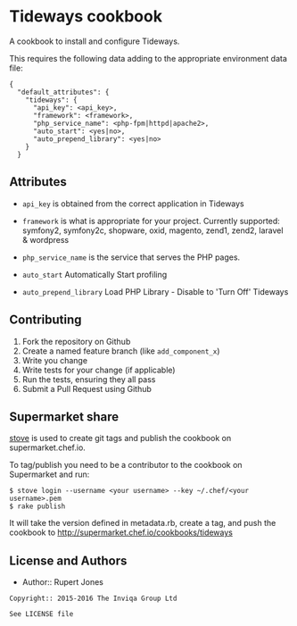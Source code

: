 Tideways cookbook
=================

A cookbook to install and configure Tideways.

This requires the following data adding to the appropriate environment data file:

```
{
  "default_attributes": {
    "tideways": {
      "api_key": <api_key>,
      "framework": <framework>,
      "php_service_name": <php-fpm|httpd|apache2>,
      "auto_start": <yes|no>,
      "auto_prepend_library": <yes|no>
    }
  }
```

## Attributes

* `api_key` is obtained from the correct application in Tideways

* `framework` is what is appropriate for your project. Currently supported: symfony2, symfony2c, shopware, oxid, magento, zend1, zend2, laravel & wordpress

* `php_service_name` is the service that serves the PHP pages.

* `auto_start` Automatically Start profiling

* `auto_prepend_library` Load PHP Library - Disable to 'Turn Off' Tideways

Contributing
------------

1. Fork the repository on Github
2. Create a named feature branch (like `add_component_x`)
3. Write you change
4. Write tests for your change (if applicable)
5. Run the tests, ensuring they all pass
6. Submit a Pull Request using Github

Supermarket share
-----------------

[stove](http://sethvargo.github.io/stove/) is used to create git tags and
publish the cookbook on supermarket.chef.io.

To tag/publish you need to be a contributor to the cookbook on Supermarket and
run:

```
$ stove login --username <your username> --key ~/.chef/<your username>.pem
$ rake publish
```

It will take the version defined in metadata.rb, create a tag, and push the
cookbook to http://supermarket.chef.io/cookbooks/tideways


License and Authors
-------------------
- Author:: Rupert Jones

```text
Copyright:: 2015-2016 The Inviqa Group Ltd

See LICENSE file
```
